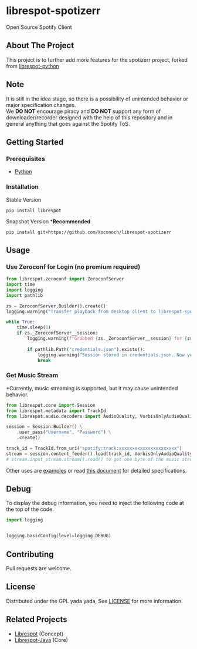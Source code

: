 # librespot-spotizerr

Open Source Spotify Client

## About The Project

This project is to further add more features for the spotizerr project, forked from [librespot-python](https://github.com/Xoconoch/librespot-spotizerr)

## Note

It is still in the idea stage, so there is a possibility of unintended behavior
or major specification changes.<br>
We **DO NOT** encourage piracy and **DO NOT** support any form of downloader/recorder designed with the help of this repository and in general anything that goes against the Spotify ToS.<br>

## Getting Started

### Prerequisites

- [Python](https://python.org/)

### Installation

Stable Version

```commandline
pip install librespot
```

Snapshot Version \***Recommended**

```commandline
pip install git+https://github.com/Xoconoch/librespot-spotizerr
```

## Usage

### Use Zeroconf for Login (no premium required)

```python
from librespot.zeroconf import ZeroconfServer
import time
import logging
import pathlib

zs = ZeroconfServer.Builder().create()
logging.warning("Transfer playback from desktop client to librespot-spotizerr via Spotify Connect in order to store session")

while True:
    time.sleep(1)
    if zs._ZeroconfServer__session:
        logging.warning(f"Grabbed {zs._ZeroconfServer__session} for {zs._ZeroconfServer__session.username()}")
        
        if pathlib.Path("credentials.json").exists():
            logging.warning("Session stored in credentials.json. Now you can Ctrl+C")
            break
```

### Get Music Stream

*Currently, music streaming is supported, but it may cause unintended behavior.<br>

```python
from librespot.core import Session
from librespot.metadata import TrackId
from librespot.audio.decoders import AudioQuality, VorbisOnlyAudioQuality

session = Session.Builder() \
    .user_pass("Username", "Password") \
    .create()

track_id = TrackId.from_uri("spotify:track:xxxxxxxxxxxxxxxxxxxxxx")
stream = session.content_feeder().load(track_id, VorbisOnlyAudioQuality(AudioQuality.VERY_HIGH), False, None)
# stream.input_stream.stream().read() to get one byte of the music stream.
```

Other uses are
[examples](https://github.com/Xoconoch/librespot-spotizerr/tree/main/examples)
or read [this document](https://librespot-spotizerr.rtfd.io) for detailed
specifications.

## Debug

To display the debug information, you need to inject the following code at the
top of the code.

```python
import logging


logging.basicConfig(level=logging.DEBUG)
```

## Contributing

Pull requests are welcome.

## License

Distributed under the GPL yada yada, See
[LICENSE](https://github.com/Xoconoch/librespot-spotizerr/blob/main/LICENSE)
for more information.

## Related Projects

- [Librespot](https://github.com/librespot-org/librespot) (Concept)
- [Librespot-Java](https://github.com/librespot-org/librespot-java) (Core)
